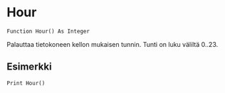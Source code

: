 <!--time-->
Hour
====

```eppabasic
Function Hour() As Integer
```

Palauttaa tietokoneen kellon mukaisen tunnin.
Tunti on luku väliltä 0..23.

Esimerkki
---------
```eppabasic
Print Hour()
```
